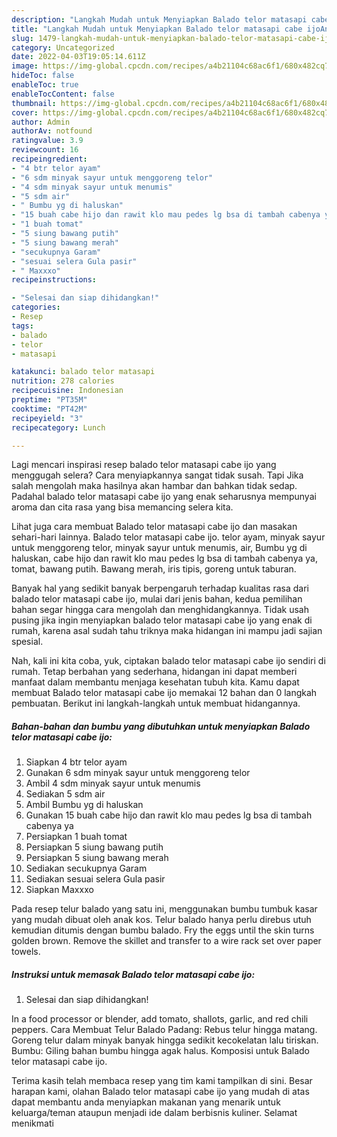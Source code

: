 ```yaml
---
description: "Langkah Mudah untuk Menyiapkan Balado telor matasapi cabe ijoAnti Ribet"
title: "Langkah Mudah untuk Menyiapkan Balado telor matasapi cabe ijoAnti Ribet"
slug: 1479-langkah-mudah-untuk-menyiapkan-balado-telor-matasapi-cabe-ijoanti-ribet
category: Uncategorized
date: 2022-04-03T19:05:14.611Z
image: https://img-global.cpcdn.com/recipes/a4b21104c68ac6f1/680x482cq70/balado-telor-matasapi-cabe-ijo-foto-resep-utama.jpg
hideToc: false
enableToc: true
enableTocContent: false
thumbnail: https://img-global.cpcdn.com/recipes/a4b21104c68ac6f1/680x482cq70/balado-telor-matasapi-cabe-ijo-foto-resep-utama.jpg
cover: https://img-global.cpcdn.com/recipes/a4b21104c68ac6f1/680x482cq70/balado-telor-matasapi-cabe-ijo-foto-resep-utama.jpg
author: Admin
authorAv: notfound
ratingvalue: 3.9
reviewcount: 16
recipeingredient:
- "4 btr telor ayam"
- "6 sdm minyak sayur untuk menggoreng telor"
- "4 sdm minyak sayur untuk menumis"
- "5 sdm air"
- " Bumbu yg di haluskan"
- "15 buah cabe hijo dan rawit klo mau pedes lg bsa di tambah cabenya ya"
- "1 buah tomat"
- "5 siung bawang putih"
- "5 siung bawang merah"
- "secukupnya Garam"
- "sesuai selera Gula pasir"
- " Maxxxo"
recipeinstructions:

- "Selesai dan siap dihidangkan!"
categories:
- Resep
tags:
- balado
- telor
- matasapi

katakunci: balado telor matasapi 
nutrition: 278 calories
recipecuisine: Indonesian
preptime: "PT35M"
cooktime: "PT42M"
recipeyield: "3"
recipecategory: Lunch

---
```



Lagi mencari inspirasi resep balado telor matasapi cabe ijo yang menggugah selera? Cara menyiapkannya sangat tidak susah. Tapi Jika salah mengolah maka hasilnya akan hambar dan bahkan tidak sedap. Padahal balado telor matasapi cabe ijo yang enak seharusnya mempunyai aroma dan cita rasa yang bisa memancing selera kita.


Lihat juga cara membuat Balado telor matasapi cabe ijo dan masakan sehari-hari lainnya. Balado telor matasapi cabe ijo. telor ayam, minyak sayur untuk menggoreng telor, minyak sayur untuk menumis, air, Bumbu yg di haluskan, cabe hijo dan rawit klo mau pedes lg bsa di tambah cabenya ya, tomat, bawang putih. Bawang merah, iris tipis, goreng untuk taburan.

Banyak hal yang sedikit banyak berpengaruh terhadap kualitas rasa dari balado telor matasapi cabe ijo, mulai dari jenis bahan, kedua pemilihan bahan segar hingga cara mengolah dan menghidangkannya. Tidak usah pusing jika ingin menyiapkan balado telor matasapi cabe ijo yang enak di rumah, karena asal sudah tahu triknya maka hidangan ini mampu jadi sajian spesial.


Nah, kali ini kita coba, yuk, ciptakan balado telor matasapi cabe ijo sendiri di rumah. Tetap berbahan yang sederhana, hidangan ini dapat memberi manfaat dalam membantu menjaga kesehatan tubuh kita. Kamu dapat membuat Balado telor matasapi cabe ijo memakai 12 bahan dan 0 langkah pembuatan. Berikut ini langkah-langkah untuk membuat hidangannya.

<!--inarticleads1-->

##### Bahan-bahan dan bumbu yang dibutuhkan untuk menyiapkan Balado telor matasapi cabe ijo:

1. Siapkan 4 btr telor ayam
1. Gunakan 6 sdm minyak sayur untuk menggoreng telor
1. Ambil 4 sdm minyak sayur untuk menumis
1. Sediakan 5 sdm air
1. Ambil  Bumbu yg di haluskan
1. Gunakan 15 buah cabe hijo dan rawit klo mau pedes lg bsa di tambah cabenya ya
1. Persiapkan 1 buah tomat
1. Persiapkan 5 siung bawang putih
1. Persiapkan 5 siung bawang merah
1. Sediakan secukupnya Garam
1. Sediakan sesuai selera Gula pasir
1. Siapkan  Maxxxo


Pada resep telur balado yang satu ini, menggunakan bumbu tumbuk kasar yang mudah dibuat oleh anak kos. Telur balado hanya perlu direbus utuh kemudian ditumis dengan bumbu balado. Fry the eggs until the skin turns golden brown. Remove the skillet and transfer to a wire rack set over paper towels. 

<!--inarticleads2-->

##### Instruksi untuk memasak Balado telor matasapi cabe ijo:


1. Selesai dan siap dihidangkan!

In a food processor or blender, add tomato, shallots, garlic, and red chili peppers. Cara Membuat Telur Balado Padang: Rebus telur hingga matang. Goreng telur dalam minyak banyak hingga sedikit kecokelatan lalu tiriskan. Bumbu: Giling bahan bumbu hingga agak halus. Komposisi untuk Balado telor matasapi cabe ijo. 

Terima kasih telah membaca resep yang tim kami tampilkan di sini. Besar harapan kami, olahan Balado telor matasapi cabe ijo yang mudah di atas dapat membantu anda menyiapkan makanan yang menarik untuk keluarga/teman ataupun menjadi ide dalam berbisnis kuliner. Selamat menikmati
